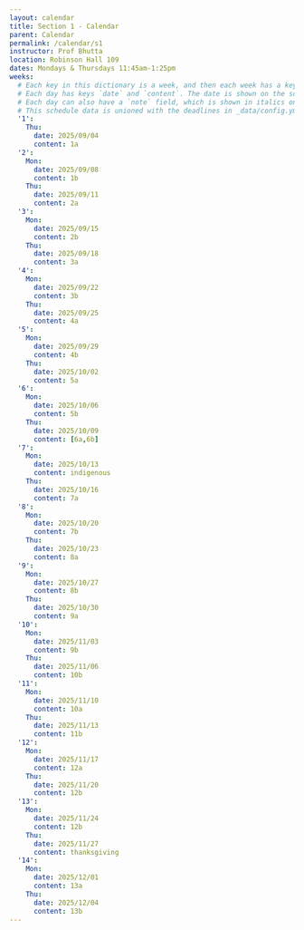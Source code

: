 ```yaml
---
layout: calendar
title: Section 1 - Calendar
parent: Calendar
permalink: /calendar/s1
instructor: Prof Bhutta
location: Robinson Hall 109
dates: Mondays & Thursdays 11:45am-1:25pm
weeks:
  # Each key in this dictionary is a week, and then each week has a key in [Mon, Tue, Wed, Thu, Fri].
  # Each day has keys `date` and `content`. The date is shown on the schedule, and `content` is a key into the yml file in _data/modules.yml. `content` may be an array.
  # Each day can also have a `note` field, which is shown in italics on the calendar.
  # This schedule data is unioned with the deadlines in _data/config.yml
  '1':
    Thu:
      date: 2025/09/04
      content: 1a
  '2':
    Mon:
      date: 2025/09/08
      content: 1b
    Thu:
      date: 2025/09/11
      content: 2a
  '3':
    Mon:
      date: 2025/09/15
      content: 2b
    Thu:
      date: 2025/09/18
      content: 3a
  '4':
    Mon:
      date: 2025/09/22
      content: 3b
    Thu:
      date: 2025/09/25
      content: 4a
  '5':
    Mon:
      date: 2025/09/29
      content: 4b
    Thu:
      date: 2025/10/02
      content: 5a
  '6':
    Mon:
      date: 2025/10/06
      content: 5b
    Thu:
      date: 2025/10/09
      content: [6a,6b]
  '7':
    Mon:
      date: 2025/10/13
      content: indigenous
    Thu:
      date: 2025/10/16
      content: 7a
  '8':
    Mon:
      date: 2025/10/20
      content: 7b
    Thu:
      date: 2025/10/23
      content: 8a
  '9':
    Mon:
      date: 2025/10/27
      content: 8b
    Thu:
      date: 2025/10/30
      content: 9a
  '10':
    Mon:
      date: 2025/11/03
      content: 9b
    Thu:
      date: 2025/11/06
      content: 10b
  '11':
    Mon:
      date: 2025/11/10
      content: 10a
    Thu:
      date: 2025/11/13
      content: 11b
  '12':
    Mon:
      date: 2025/11/17
      content: 12a
    Thu:
      date: 2025/11/20
      content: 12b
  '13':
    Mon:
      date: 2025/11/24
      content: 12b
    Thu:
      date: 2025/11/27
      content: thanksgiving
  '14':
    Mon:
      date: 2025/12/01
      content: 13a
    Thu:
      date: 2025/12/04
      content: 13b
---
```

